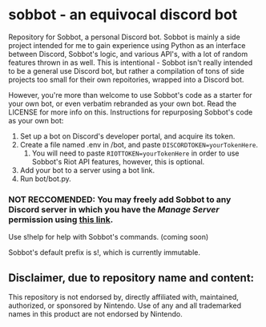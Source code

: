 # sobbot - an equivocal discord bot

Repository for Sobbot, a personal Discord bot.
Sobbot is mainly a side project intended for me to gain experience using Python as an interface between Discord, Sobbot's logic, and various API's, with a lot of random features thrown in as well. This is intentional - Sobbot isn't really intended to be a general use Discord bot, but rather a compilation of tons of side projects too small for their own repoitories, wrapped into a Discord bot.

However, you're more than welcome to use Sobbot's code as a starter for your own bot, or even verbatim rebranded as your own bot. Read the LICENSE for more info on this.
Instructions for repurposing Sobbot's code as your own bot:

1. Set up a bot on Discord's developer portal, and acquire its token.
2. Create a file named .env in /bot, and paste `DISCORDTOKEN=yourTokenHere`.
	1. You will need to paste `RIOTTOKEN=yourTokenHere` in order to use Sobbot's Riot API features, however, this is optional.
4. Add your bot to a server using a bot link.
5. Run bot/bot.py.

### NOT RECCOMENDED: You may freely add Sobbot to any Discord server in which you have the *Manage Server* permission using [this link](https://discord.com/oauth2/authorize?client_id=835251884104482907&permissions=34816&scope=bot).

Use s!help for help with Sobbot's commands. (coming soon)

Sobbot's default prefix is s!, which is currently immutable.

## Disclaimer, due to repository name and content:

This repository is not endorsed by, directly affiliated with, maintained, authorized, or sponsored by Nintendo. Use of any and all trademarked names in this product are not endorsed by Nintendo.
